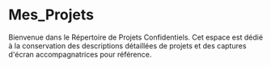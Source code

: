 # Mes_Projets
Bienvenue dans le Répertoire de Projets Confidentiels. Cet espace est dédié à la conservation des descriptions détaillées de projets et des captures d'écran accompagnatrices pour référence.
